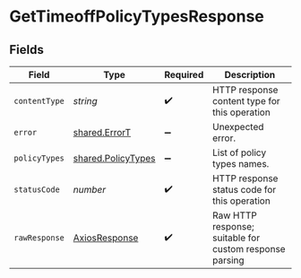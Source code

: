 # GetTimeoffPolicyTypesResponse


## Fields

| Field                                                           | Type                                                            | Required                                                        | Description                                                     |
| --------------------------------------------------------------- | --------------------------------------------------------------- | --------------------------------------------------------------- | --------------------------------------------------------------- |
| `contentType`                                                   | *string*                                                        | :heavy_check_mark:                                              | HTTP response content type for this operation                   |
| `error`                                                         | [shared.ErrorT](../../../sdk/models/shared/errort.md)           | :heavy_minus_sign:                                              | Unexpected error.                                               |
| `policyTypes`                                                   | [shared.PolicyTypes](../../../sdk/models/shared/policytypes.md) | :heavy_minus_sign:                                              | List of policy types names.                                     |
| `statusCode`                                                    | *number*                                                        | :heavy_check_mark:                                              | HTTP response status code for this operation                    |
| `rawResponse`                                                   | [AxiosResponse](https://axios-http.com/docs/res_schema)         | :heavy_check_mark:                                              | Raw HTTP response; suitable for custom response parsing         |